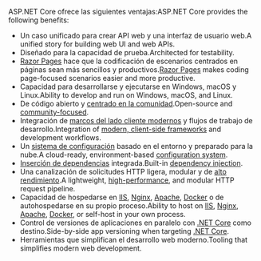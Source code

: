 <span data-ttu-id="befe4-101">ASP.NET Core ofrece las siguientes ventajas:</span><span class="sxs-lookup"><span data-stu-id="befe4-101">ASP.NET Core provides the following benefits:</span></span>

* <span data-ttu-id="befe4-102">Un caso unificado para crear API web y una interfaz de usuario web.</span><span class="sxs-lookup"><span data-stu-id="befe4-102">A unified story for building web UI and web APIs.</span></span>
* <span data-ttu-id="befe4-103">Diseñado para la capacidad de prueba.</span><span class="sxs-lookup"><span data-stu-id="befe4-103">Architected for testability.</span></span>
* <span data-ttu-id="befe4-104">[Razor Pages](xref:razor-pages/index) hace que la codificación de escenarios centrados en páginas sean más sencillos y productivos.</span><span class="sxs-lookup"><span data-stu-id="befe4-104">[Razor Pages](xref:razor-pages/index) makes coding page-focused scenarios easier and more productive.</span></span>
* <span data-ttu-id="befe4-105">Capacidad para desarrollarse y ejecutarse en Windows, macOS y Linux.</span><span class="sxs-lookup"><span data-stu-id="befe4-105">Ability to develop and run on Windows, macOS, and Linux.</span></span>
* <span data-ttu-id="befe4-106">De código abierto y [centrado en la comunidad](https://live.asp.net/).</span><span class="sxs-lookup"><span data-stu-id="befe4-106">Open-source and [community-focused](https://live.asp.net/).</span></span>
* <span data-ttu-id="befe4-107">Integración de [marcos del lado cliente modernos](xref:razor-components/index) y flujos de trabajo de desarrollo.</span><span class="sxs-lookup"><span data-stu-id="befe4-107">Integration of [modern, client-side frameworks](xref:razor-components/index) and development workflows.</span></span>
* <span data-ttu-id="befe4-108">Un [sistema de configuración](xref:fundamentals/configuration/index) basado en el entorno y preparado para la nube.</span><span class="sxs-lookup"><span data-stu-id="befe4-108">A cloud-ready, environment-based [configuration system](xref:fundamentals/configuration/index).</span></span>
* <span data-ttu-id="befe4-109">[Inserción de dependencias](xref:fundamentals/dependency-injection) integrada.</span><span class="sxs-lookup"><span data-stu-id="befe4-109">Built-in [dependency injection](xref:fundamentals/dependency-injection).</span></span>
* <span data-ttu-id="befe4-110">Una canalización de solicitudes HTTP ligera, modular y de [alto rendimiento](https://github.com/aspnet/benchmarks).</span><span class="sxs-lookup"><span data-stu-id="befe4-110">A lightweight, [high-performance](https://github.com/aspnet/benchmarks), and modular HTTP request pipeline.</span></span>
* <span data-ttu-id="befe4-111">Capacidad de hospedarse en [IIS](xref:host-and-deploy/iis/index), [Nginx](xref:host-and-deploy/linux-nginx), [Apache](xref:host-and-deploy/linux-apache), [Docker](xref:host-and-deploy/docker/index) o de autohospedarse en su propio proceso.</span><span class="sxs-lookup"><span data-stu-id="befe4-111">Ability to host on [IIS](xref:host-and-deploy/iis/index), [Nginx](xref:host-and-deploy/linux-nginx), [Apache](xref:host-and-deploy/linux-apache), [Docker](xref:host-and-deploy/docker/index), or self-host in your own process.</span></span>
* <span data-ttu-id="befe4-112">Control de versiones de aplicaciones en paralelo con [.NET Core](/dotnet/articles/standard/choosing-core-framework-server) como destino.</span><span class="sxs-lookup"><span data-stu-id="befe4-112">Side-by-side app versioning when targeting [.NET Core](/dotnet/articles/standard/choosing-core-framework-server).</span></span>
* <span data-ttu-id="befe4-113">Herramientas que simplifican el desarrollo web moderno.</span><span class="sxs-lookup"><span data-stu-id="befe4-113">Tooling that simplifies modern web development.</span></span>
